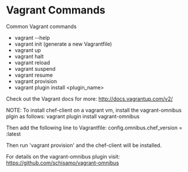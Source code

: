 Vagrant Commands
=============================
Common Vagrant commands

- vagrant --help
- vagrant init (generate a new Vagrantfile)
- vagrant up
- vagrant halt
- vagrant reload
- vagrant suspend
- vagrant resume
- vagrant provision
- vagrant plugin install <plugin_name>

Check out the Vagrant docs for more: http://docs.vagrantup.com/v2/


NOTE:
To install chef-client on a vagrant vm, install the vagrant-omnibus plgin as follows:
  vagrant plugin install vagrant-omnibus

Then add the following line to Vagrantfile:
  config.omnibus.chef_version = :latest

Then run 'vagrant provision' and the chef-client will be installed.

For details on the vagrant-omnibus plugin visit: https://github.com/schisamo/vagrant-omnibus
